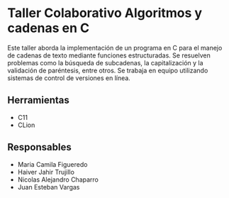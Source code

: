 # Taller Colaborativo Algoritmos y cadenas en C
Este taller aborda la implementación de un programa en C para el manejo de cadenas de texto mediante funciones estructuradas. Se resuelven problemas como la búsqueda de subcadenas, la capitalización y la validación de paréntesis, entre otros. Se trabaja en equipo utilizando sistemas de control de versiones en línea.

## Herramientas
- C11
- CLion

## Responsables
- Maria Camila Figueredo
- Haiver Jahir Trujillo
- Nicolas Alejandro Chaparro
- Juan Esteban Vargas
